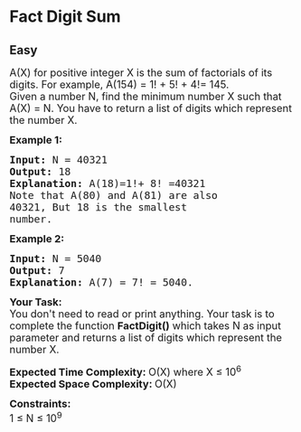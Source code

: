 # Fact Digit Sum
## Easy 
<div class="problems_problem_content__Xm_eO"><p><span style="font-size:18px">A(X) for positive integer X&nbsp;is the&nbsp;sum of factorials of its digits. For example, A(154) = 1! + 5! + 4!= 145.</span><br>
<span style="font-size:18px">Given a number N, find the minimum number X&nbsp;such that A(X) = N. You have to return&nbsp;a list of digits which represent the number X.</span></p>

<p><span style="font-size:18px"><strong>Example 1:</strong></span></p>

<pre><span style="font-size:18px"><strong>Input: </strong>N = 40321
<strong>Output: </strong>18
<strong>Explanation: </strong>A(18)=1!+ 8! =40321 
Note that A(80) and A(81) are also 
40321, But 18 is the smallest 
number.</span>
</pre>

<p><span style="font-size:18px"><strong>Example 2:</strong></span></p>

<pre><strong><span style="font-size:18px">Input: </span></strong><span style="font-size:18px">N = 5040
<strong>Output: </strong>7
<strong>Explanation: </strong>A(7) = 7! = 5040.</span>
</pre>

<p><span style="font-size:18px"><strong>Your Task:</strong><br>
You don't need to read or print anything. Your task is to complete the function&nbsp;<strong>FactDigit()</strong>&nbsp;which takes N as input parameter and&nbsp;returns a list of digits which represent the number X.</span></p>

<p><span style="font-size:18px"><strong>Expected Time Complexity:&nbsp;</strong>O(X) where X ≤ 10<sup>6</sup><br>
<strong>Expected Space Complexity:&nbsp;</strong>O(X)</span></p>

<p><span style="font-size:18px"><strong>Constraints:</strong><br>
1 ≤ N ≤ 10<sup>9</sup></span></p>
</div>